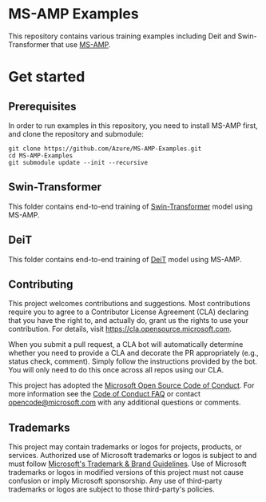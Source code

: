 # MS-AMP Examples
This repository contains various training examples including Deit and Swin-Transformer that use [MS-AMP](https://github.com/Azure/MS-AMP). 

# Get started

## Prerequisites
In order to run examples in this repository, you need to install MS-AMP first, and  clone the repository and submodule:
```
git clone https://github.com/Azure/MS-AMP-Examples.git
cd MS-AMP-Examples
git submodule update --init --recursive
```

## Swin-Transformer
This folder contains end-to-end training of [Swin-Transformer](https://github.com/microsoft/Swin-Transformer) model using MS-AMP.

## DeiT
This folder contains end-to-end training of [DeiT](https://github.com/facebookresearch/deit) model using MS-AMP.

## Contributing

This project welcomes contributions and suggestions.  Most contributions require you to agree to a
Contributor License Agreement (CLA) declaring that you have the right to, and actually do, grant us
the rights to use your contribution. For details, visit https://cla.opensource.microsoft.com.

When you submit a pull request, a CLA bot will automatically determine whether you need to provide
a CLA and decorate the PR appropriately (e.g., status check, comment). Simply follow the instructions
provided by the bot. You will only need to do this once across all repos using our CLA.

This project has adopted the [Microsoft Open Source Code of Conduct](https://opensource.microsoft.com/codeofconduct/).
For more information see the [Code of Conduct FAQ](https://opensource.microsoft.com/codeofconduct/faq/) or
contact [opencode@microsoft.com](mailto:opencode@microsoft.com) with any additional questions or comments.

## Trademarks

This project may contain trademarks or logos for projects, products, or services. Authorized use of Microsoft 
trademarks or logos is subject to and must follow 
[Microsoft's Trademark & Brand Guidelines](https://www.microsoft.com/en-us/legal/intellectualproperty/trademarks/usage/general).
Use of Microsoft trademarks or logos in modified versions of this project must not cause confusion or imply Microsoft sponsorship.
Any use of third-party trademarks or logos are subject to those third-party's policies.
